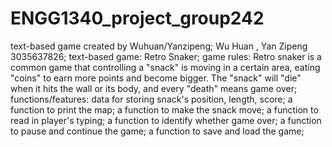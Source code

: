 # ENGG1340_project_group242
text-based game created by Wuhuan/Yanzipeng;
Wu Huan , Yan Zipeng 3035637826;
text-based game: Retro Snaker;
game rules: Retro snaker is a common game that controlling a "snack" is moving in a certain area, eating "coins" to earn more points and become bigger. The "snack" will "die" when it hits the wall or its body, and every "death" means game over;
functions/features:
data for storing snack's position, length, score;
a function to print the map;
a function to make the snack move;
a function to read in player's typing;
a function to identify whether game over;
a function to pause and continue the game;
a function to save and load the game;
